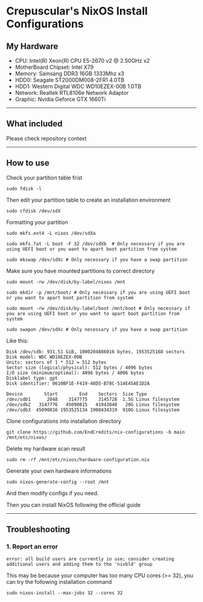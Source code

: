 # Crepuscular's NixOS Install Configurations

## My Hardware
 - CPU: Intel(R) Xeon(R) CPU E5-2670 v2 @ 2.50GHz x2
 - MotherBoard Chipset: Intel X79
 - Memory: Samsang DDR3 16GB 1333Mhz x3
 - HDD0: Seagate ST2000DM008-2FR1 4.0TB
 - HDD1: Western Digital WDC WD10EZEX-00B 1.0TB
 - Network: Realtek RTL8106e Network Adaptor
 - Graphic: Nvidia Geforce GTX 1660Ti

---

## What included

Please check repository context

---

## How to use

Check your partition table frist

```
sudo fdisk -l
```

Then edit your partition table to create an installation environment

```
sudo cfdisk /dev/sdX
```

Formatting your partition

```
sudo mkfs.ext4 -L nixos /dev/sdXa

sudo mkfs.fat -L boot -F 32 /dev/sdXb  # Only necessary if you are using UEFI boot or you want to apart boot partition from system

sudo mkswap /dev/sdXc # Only necessary if you have a swap partition
```

Make sure you have mounted partitions to correct directory

```
sudo mount -rw /dev/disk/by-label/nixos /mnt

sudo mkdir -p /mnt/boot/ # Only necessary if you are using UEFI boot or you want to apart boot partition from system

sudo mount -rw /dev/disk/by-label/boot /mnt/boot # Only necessary if you are using UEFI boot or you want to apart boot partition from system

sudo swapon /dev/sdXc # Only necessary if you have a swap partition
```

Like this:

```
Disk /dev/sdb: 931.51 GiB, 1000204886016 bytes, 1953525168 sectors
Disk model: WDC WD10EZEX-00B
Units: sectors of 1 * 512 = 512 bytes
Sector size (logical/physical): 512 bytes / 4096 bytes
I/O size (minimum/optimal): 4096 bytes / 4096 bytes
Disklabel type: gpt
Disk identifier: 0610BF1E-F419-48D5-B78C-514E45AE1D2A

Device        Start        End    Sectors  Size Type
/dev/sdb1      2048    3147775    3145728  1.5G Linux filesystem
/dev/sdb2   3147776   45090815   41943040   20G Linux filesystem
/dev/sdb3  45090816 1953525134 1908434319  910G Linux filesystem
```

Clone configurations into installation directory

```
git clone https://github.com/EndCredits/nix-configurations -b main /mnt/etc/nixos/
```

Delete my hardware scan result

```
sudo rm -rf /mnt/etc/nixos/hardware-configuration.nix
```

Generate your own hardware informations

```
sudo nixos-generate-config --root /mnt
```

And then modify configs if you need.

Then you can install NixOS following the official guide

---

## Troubleshooting

### 1. Report an error 

```
error: all build users are currently in use; consider creating additional users and adding them to the 'nixbld' group
```

This may be because your computer has too many CPU cores (>= 32), you can try the following installation command

```
sudo nixos-install --max-jobs 32 --cores 32
```